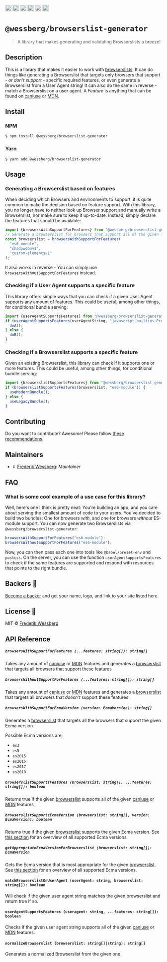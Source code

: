 <a href="https://npmcharts.com/compare/@wessberg/browserslist-generator?minimal=true"><img alt="Downloads per month" src="https://img.shields.io/npm/dm/%40wessberg%2Fbrowserslist-generator.svg" height="20"></img></a>
<a href="https://david-dm.org/wessberg/browserslist-generator"><img alt="Dependencies" src="https://img.shields.io/david/wessberg/browserslist-generator.svg" height="20"></img></a>
<a href="https://www.npmjs.com/package/@wessberg/browserslist-generator"><img alt="NPM Version" src="https://badge.fury.io/js/%40wessberg%2Fbrowserslist-generator.svg" height="20"></img></a>
<a href="https://github.com/wessberg/browserslist-generator/graphs/contributors"><img alt="Contributors" src="https://img.shields.io/github/contributors/wessberg%2Fbrowserslist-generator.svg" height="20"></img></a>
<a href="https://opensource.org/licenses/MIT"><img alt="MIT License" src="https://img.shields.io/badge/License-MIT-yellow.svg" height="20"></img></a>
<a href="https://www.patreon.com/bePatron?u=11315442"><img alt="Support on Patreon" src="https://c5.patreon.com/external/logo/become_a_patron_button@2x.png" height="20"></img></a>

# `@wessberg/browserslist-generator`

> A library that makes generating and validating Browserslists a breeze!

## Description

This is a library that makes it easier to work with [browserslists](https://github.com/browserslist/browserslist).
It can do things like generating a Browserslist that targets only browsers that support - _or don't support_ - specific required features, or even generate a Browserslist from a User Agent string!
It can also do the same in reverse - match a Browserslist on a user agent.
A _Feature_ is anything that can be found on [caniuse](https://caniuse.com/) or [MDN](https://github.com/mdn/browser-compat-data).

## Install

### NPM

```
$ npm install @wessberg/browserslist-generator
```

### Yarn

```
$ yarn add @wessberg/browserslist-generator
```

## Usage

### Generating a Browserslist based on features

When deciding which Browsers and environments to support, it is quite common to make
the decision based on feature support. With this library, you no longer have to neither look up
Browser support and manually write a Browserslist, nor make sure to keep it up-to-date.
Instead, simply declare the features that should be available:

```typescript
import {browsersWithSupportForFeatures} from "@wessberg/browserslist-generator";
// Generate a browserslist for browsers that support all of the given features
const browserslist = browsersWithSupportForFeatures(
  "es6-module",
  "shadowdomv1",
  "custom-elementsv1"
);
```

It also works in reverse - You can simply use `browsersWithoutSupportForFeatures` instead.

### Checking if a User Agent supports a specific feature

This library offers simple ways that you can check if a given User Agent supports any amount of features.
This could be useful, among other things, for conditional bundle serving:

```typescript
import {userAgentSupportsFeatures} from "@wessberg/browserslist-generator";
if (userAgentSupportsFeatures(userAgentString, "javascript.builtins.Promise.finally")) {
  doA();
} else {
  doB();
}
```

### Checking if a Browserslist supports a specific feature

Given an existing Browserslist, this library can check if it supports one or more features.
This could be useful, among other things, for conditional bundle serving:

```typescript
import {browserslistSupportsFeatures} from "@wessberg/browserslist-generator";
if (browserslistSupportsFeatures(browserslist, "es6-module")) {
  useModernBundle();
} else {
  useLegacyBundle();
}
```

## Contributing

Do you want to contribute? Awesome! Please follow [these recommendations](./CONTRIBUTING.md).

## Maintainers

- <a href="https://github.com/wessberg"><img alt="Frederik Wessberg" src="https://avatars2.githubusercontent.com/u/20454213?s=460&v=4" height="11"></img></a> [Frederik Wessberg](https://github.com/wessberg): _Maintainer_

## FAQ

### What is some cool example of a use case for this library?

Well, here's one I think is pretty neat:
You're building an app, and you care about serving the smallest amount of code to your users.
You've decided to build two bundles: One for browsers _with_, and one for browsers _without_ ES-module support.
You can now generate two Browserslists via `@wessberg/browserslist-generator`:

```typescript
browsersWithSupportForFeatures("es6-module");
browsersWithoutSupportForFeatures("es6-module");
```

Now, you can then pass each one into tools like `@babel/preset-env` and `postcss`.
On the server, you can use the function `userAgentSupportsFeatures` to check if the same features are supported and respond with resources that points to the right bundle.

## Backers 🏅

[Become a backer](https://www.patreon.com/bePatron?u=11315442) and get your name, logo, and link to your site listed here.

## License 📄

MIT © [Frederik Wessberg](https://github.com/wessberg)

## API Reference

##### `browsersWithSupportForFeatures (...features: string[]): string[]`

Takes any amount of [caniuse](https://caniuse.com/) or [MDN](https://github.com/mdn/browser-compat-data) features and generates a [browserslist](https://github.com/browserslist/browserslist) that targets all browsers that support these features

##### `browsersWithoutSupportForFeatures (...features: string[]): string[]`

Takes any amount of [caniuse](https://caniuse.com/) or [MDN](https://github.com/mdn/browser-compat-data) features and generates a [browserslist](https://github.com/browserslist/browserslist) that targets all browsers that _doesn't_ support these features

##### `browsersWithSupportForEcmaVersion (version: EcmaVersion): string[]`

Generates a [browserslist](https://github.com/browserslist/browserslist) that targets all the browsers that support the given Ecma version.

Possible Ecma versions are:

- `es3`
- `es5`
- `es2015`
- `es2016`
- `es2017`
- `es2018`

##### `browserslistSupportsFeatures (browserslist: string[], ...features: string[]): boolean`

Returns true if the given [browserslist](https://github.com/browserslist/browserslist) supports all of the given [caniuse](https://caniuse.com/) or [MDN](https://github.com/mdn/browser-compat-data) features

##### `browserslistSupportsEcmaVersion (browserslist: string[], version: EcmaVersion): boolean`

Returns true if the given [browserslist](https://github.com/browserslist/browserslist) supports the given Ecma version.
See [this section](#browserswithsupportforecmaversion-version-ecmaversion-string) for an overview of all supported Ecma versions.

##### `getAppropriateEcmaVersionForBrowserslist (browserslist: string[]): EcmaVersion`

Gets the Ecma version that is most appropriate for the given [browserslist](https://github.com/browserslist/browserslist).
See [this section](#browserswithsupportforecmaversion-version-ecmaversion-string) for an overview of all supported Ecma versions.

#### `matchBrowserslistOnUserAgent (userAgent: string, browserslist: string[]): boolean`

Will check if the given user agent string matches the given browserslist and return true if so.

#### `userAgentSupportsFeatures (useragent: string, ...features: string[]): boolean`

Checks if the given user agent string supports all of the given [caniuse](https://caniuse.com/) or [MDN](https://github.com/mdn/browser-compat-data) features.

#### `normalizeBrowserslist (browserslist: string[]|string): string[]`

Generates a normalized Browserslist from the given one.
